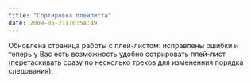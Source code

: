 ```yaml
---
title: "Сортировка плейлиста"
date: 2009-05-21T10:54:49
---
```


Обновлена страница работы с плей-листом: исправлены ошибки и теперь у Вас есть возможность удобно сотрировать плей-лист (перетаскивать сразу по несколько треков для измененния порядка следования).